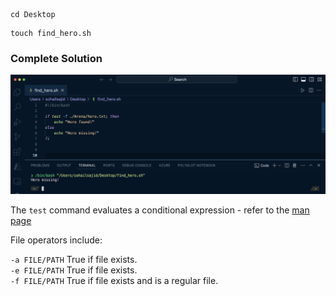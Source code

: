 ```
cd Desktop
```

```
touch find_hero.sh
```

### Complete Solution

![level 3](./assets/level3.png)

The `test` command evaluates a conditional expression - refer to the [man page](https://linuxcommand.org/lc3_man_pages/testh.html)

File operators include:

`-a FILE/PATH` True if file exists.<br>
`-e FILE/PATH` True if file exists.<br>
`-f FILE/PATH` True if file exists and is a regular file.<br>
